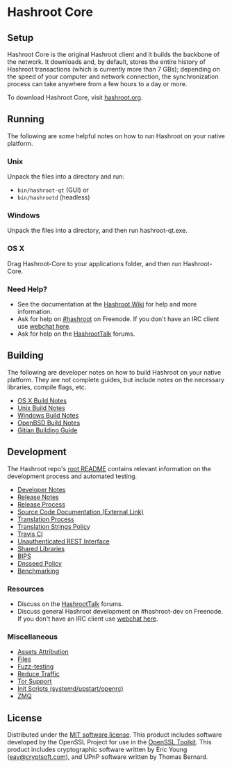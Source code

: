 Hashroot Core
=============

Setup
---------------------
Hashroot Core is the original Hashroot client and it builds the backbone of the network. It downloads and, by default, stores the entire history of Hashroot transactions (which is currently more than 7 GBs); depending on the speed of your computer and network connection, the synchronization process can take anywhere from a few hours to a day or more.

To download Hashroot Core, visit [hashroot.org](https://hashroot.org).

Running
---------------------
The following are some helpful notes on how to run Hashroot on your native platform.

### Unix

Unpack the files into a directory and run:

- `bin/hashroot-qt` (GUI) or
- `bin/hashrootd` (headless)

### Windows

Unpack the files into a directory, and then run hashroot-qt.exe.

### OS X

Drag Hashroot-Core to your applications folder, and then run Hashroot-Core.

### Need Help?

* See the documentation at the [Hashroot Wiki](https://hashroot.info/)
for help and more information.
* Ask for help on [#hashroot](http://webchat.freenode.net?channels=hashroot) on Freenode. If you don't have an IRC client use [webchat here](http://webchat.freenode.net?channels=hashroot).
* Ask for help on the [HashrootTalk](https://hashroottalk.io/) forums.

Building
---------------------
The following are developer notes on how to build Hashroot on your native platform. They are not complete guides, but include notes on the necessary libraries, compile flags, etc.

- [OS X Build Notes](build-osx.md)
- [Unix Build Notes](build-unix.md)
- [Windows Build Notes](build-windows.md)
- [OpenBSD Build Notes](build-openbsd.md)
- [Gitian Building Guide](gitian-building.md)

Development
---------------------
The Hashroot repo's [root README](/README.md) contains relevant information on the development process and automated testing.

- [Developer Notes](developer-notes.md)
- [Release Notes](release-notes.md)
- [Release Process](release-process.md)
- [Source Code Documentation (External Link)](https://dev.visucore.com/hashroot/doxygen/)
- [Translation Process](translation_process.md)
- [Translation Strings Policy](translation_strings_policy.md)
- [Travis CI](travis-ci.md)
- [Unauthenticated REST Interface](REST-interface.md)
- [Shared Libraries](shared-libraries.md)
- [BIPS](bips.md)
- [Dnsseed Policy](dnsseed-policy.md)
- [Benchmarking](benchmarking.md)

### Resources
* Discuss on the [HashrootTalk](https://hashroottalk.io/) forums.
* Discuss general Hashroot development on #hashroot-dev on Freenode. If you don't have an IRC client use [webchat here](http://webchat.freenode.net/?channels=hashroot-dev).

### Miscellaneous
- [Assets Attribution](assets-attribution.md)
- [Files](files.md)
- [Fuzz-testing](fuzzing.md)
- [Reduce Traffic](reduce-traffic.md)
- [Tor Support](tor.md)
- [Init Scripts (systemd/upstart/openrc)](init.md)
- [ZMQ](zmq.md)

License
---------------------
Distributed under the [MIT software license](/COPYING).
This product includes software developed by the OpenSSL Project for use in the [OpenSSL Toolkit](https://www.openssl.org/). This product includes
cryptographic software written by Eric Young ([eay@cryptsoft.com](mailto:eay@cryptsoft.com)), and UPnP software written by Thomas Bernard.
